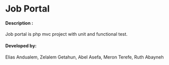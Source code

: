# Job Portal
#### Description : 
Job portal is php mvc project with unit and functional test.
#### Developed by: 
Elias Andualem, Zelalem Getahun, Abel Asefa, Meron Terefe, Ruth Abayneh

